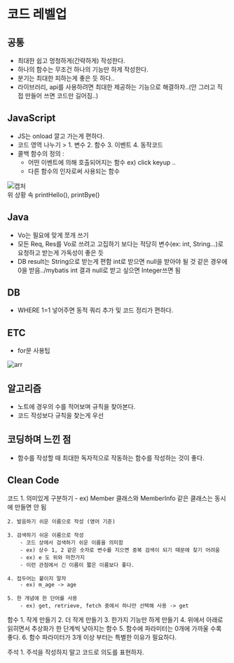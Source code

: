 # 코드 레벨업

## 공통
- 최대한 쉽고 멍청하게(간략하게) 작성한다.
- 하나의 함수는 무조건 하나의 기능만 하게 작성한다.
- 분기는 최대한 피하는게 좋은 듯 하다..
- 라이브러리, api를 사용하려면 최대한 제공하는 기능으로 해결하자..(안 그러고 직접 만들어 쓰면 코드만 길어짐..)

## JavaScript
- JS는 onload 깔고 가는게 편하다.
- 코드 영역 나누기 > 1. 변수 2. 함수 3. 이벤트 4. 동작코드
- 콜백 함수의 정의 :
  - 어떤 이벤트에 의해 호출되어지는 함수 ex) click keyup ..
  - 다른 함수의 인자로써 사용되는 함수
  
![캡처](https://user-images.githubusercontent.com/67107008/120966888-d1e46380-c7a1-11eb-801e-16dea1793fa7.PNG)
<br>위 상황 속 printHello(), printBye()

## Java
- Vo는 필요에 맞게 쪼개 쓰기
- 모든 Req, Res를 Vo로 쓰려고 고집하기 보다는 적당히 변수(ex: int, String...)로 요청하고 받는게 가독성이 좋은 듯
- DB result는 String으로 받는게 편함 int로 받으면 null을 받아야 될 것 같은 경우에 0을 받음../mybatis int 결과 null로 받고 싶으면 Integer쓰면 됨

## DB
- WHERE 1=1 넣어주면 동적 쿼리 추가 및 코드 정리가 편하다.

## ETC
- for문 사용팁

![arr](https://user-images.githubusercontent.com/67107008/117932069-ebc58e80-b33a-11eb-8f73-319efef09f15.PNG)

## 알고리즘
- 노트에 경우의 수를 적어보며 규칙을 찾아본다.
- 코드 작성보다 규칙을 찾는게 우선

## 코딩하며 느낀 점
- 함수를 작성할 때 최대한 독자적으로 작동하는 함수를 작성하는 것이 좋다.

## Clean Code

코드
	1. 의미있게 구분하기
		- ex) Member 클래스와 MemberInfo 같은 클래스는 동시에 만들면 안 됨
		
	2. 발음하기 쉬운 이름으로 작성 (영어 기준)

	3. 검색하기 쉬운 이름으로 작성
		- 코드 상에서 검색하기 쉬운 이름을 의미함 
		- ex) 상수 1, 2 같은 숫자로 변수를 지으면 중복 검색이 되기 때문에 찾기 어려움
		- ex) e 도 위와 마찬가지 
		- 이런 관점에서 긴 이름이 짧은 이름보다 좋다.
		
	4. 접두어는 붙이지 말자
		- ex) m_age -> age

	5. 한 개념에 한 단어를 사용
		- ex) get, retrieve, fetch 중에서 하나만 선택해 사용 -> get
		
함수 
	1. 작게 만들기
	2. 더 작게 만들기 
	3. 한가지 기능만 하게 만들기
	4. 위에서 아래로 읽히면서 추상화가 한 단계씩 낮아지는 함수
	5. 함수에 파라미터는 0개에 가까울 수록 좋다.
	6. 함수 파라미터가 3개 이상 부터는 특별한 이유가 필요하다.
	
주석
	1. 주석을 작성하지 말고 코드로 의도를 표현하자.
	

